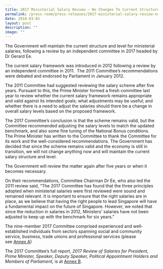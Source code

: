```yaml
---
title: 2017 Ministerial Salary Review – No Changes To Current Structure and Level
permalink: /press-room/press-releases/2017-ministerial-salary-review-no-changes-to-current-structure-and-level/
date: 2018-03-01
layout: post
description: ""
image: ""
---
```

The Government will maintain the current structure and level for ministerial salaries, following a review by an independent committee in 2017 headed by Dr Gerard Ee.  
  
The current salary framework was introduced in 2012 following a review by an independent committee in 2011.  The 2011 Committee’s recommendations were debated and endorsed by Parliament in January 2012.   
  
The 2011 Committee had suggested reviewing the salary scheme after five years. Pursuant to this, the Prime Minister formed a fresh committee last year to review whether the current salary framework remains appropriate and valid against its intended goals; what adjustments may be useful; and whether there is a need to adjust the salaries should there be a change in overall salary levels based on the proposed framework.   
  
The 2017 Committee’s conclusion is that the scheme remains valid, but the Committee recommended adjusting the salary levels to match the updated benchmark, and also some fine tuning of the National Bonus conditions. The Prime Minister has written to the Committee to thank the Committee for its work and the well-considered recommendations. The Government has decided that since the scheme remains valid and the economy is still in transition, we will not change anything now and will maintain the current salary structure and level.   
  
The Government will review the matter again after five years or when it becomes necessary.   
  
On their recommendations, Committee Chairman Dr Ee, who also led the 2011 review said, “The 2017 Committee has found that the three principles adopted when ministerial salaries were first reviewed were sound and remained relevant. It is important to ensure that the right salaries are in place, as we believe that having the right people to lead Singapore will have a fundamental impact on the future of Singapore. However, we noted that since the reduction in salaries in 2012, Ministers’ salaries have not been adjusted to keep up with the benchmark for six years.”   
  
The nine-member 2017 Committee comprised experienced and well-established individuals from sectors spanning social and community service, business, trade unions and professional services (please see [Annex A](https://www.psd.gov.sg/docs/default-source/default-document-library/cos2018/annex-a-2017-review-committee-members.pdf))  
  
The 2017 Committee’s full report, _2017 Review of Salaries for President, Prime Minister, Speaker, Deputy Speaker, Political Appointment Holders and Members of Parliament,_ is at [Annex B](https://www.psd.gov.sg/docs/default-source/default-document-library/cos2018/annex-b-2017-salary-review-report.pdf).